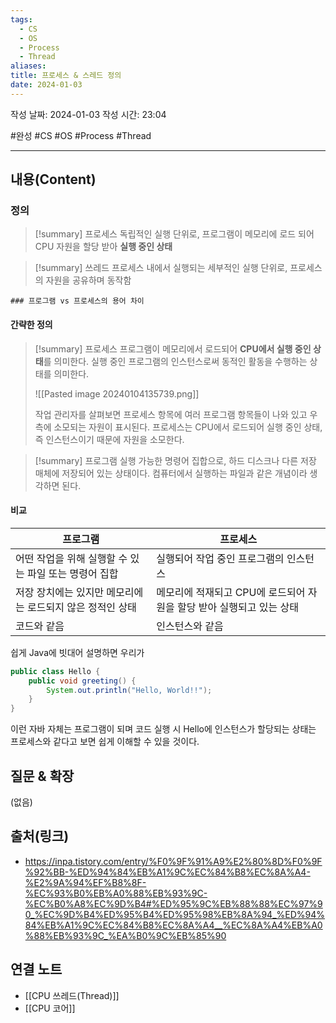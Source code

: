```yaml
---
tags:
  - CS
  - OS
  - Process
  - Thread
aliases:
title: 프로세스 & 스레드 정의
date: 2024-01-03
---
```

작성 날짜: 2024-01-03
작성 시간: 23:04

#완성 #CS #OS #Process #Thread 

----
## 내용(Content)
### 정의
>[!summary] 프로세스
>독립적인 실행 단위로, 프로그램이 메모리에 로드 되어 CPU 자원을 할당 받아 **실행 중인 상태**

>[!summary] 쓰레드
>프로세스 내에서 실행되는 세부적인 실행 단위로, 프로세스의 자원을 공유하며 동작함

	### 프로그램 vs 프로세스의 용어 차이

#### 간략한 정의

>[!summary] 프로세스
>프로그램이 메모리에서 로드되어 **CPU에서 실행 중인 상태**를 의미한다. 실행 중인 프로그램의 인스턴스로써 동적인 활동을 수행하는 상태를 의미한다. 
>
>![[Pasted image 20240104135739.png]]
>
>작업 관리자를 살펴보면 프로세스 항목에 여러 프로그램 항목들이 나와 있고 우측에 소모되는 자원이 표시된다. 프로세스는 CPU에서 로드되어 실행 중인 상태, 즉 인스턴스이기 때문에 자원을 소모한다.

>[!summary] 프로그램
>실행 가능한 명령어 집합으로, 하드 디스크나 다른 저장 매체에 저장되어 있는 상태이다. 컴퓨터에서 실행하는 파일과 같은 개념이라 생각하면 된다.

#### 비교
| 프로그램                                                  | 프로세스                                                             |
| --------------------------------------------------------- | -------------------------------------------------------------------- |
| 어떤 작업을 위해 실행할 수 있는 파일 또는 명령어 집합     | 실행되어 작업 중인 프로그램의 인스턴스                               |
| 저장 장치에는 있지만 메모리에는 로드되지 않은 정적인 상태 | 메모리에 적재되고 CPU에 로드되어 자원을 할당 받아 실행되고 있는 상태 |
| 코드와 같음                                               | 인스턴스와 같음                                                                     |

쉽게 Java에 빗대어 설명하면 우리가 

```java
public class Hello {
	public void greeting() {
		System.out.println("Hello, World!!");
	}
}
```

이런 자바 자체는 프로그램이 되며 코드 실행 시 Hello에 인스턴스가 할당되는 상태는 프로세스와 같다고 보면 쉽게 이해할 수 있을 것이다.




## 질문 & 확장
(없음)

## 출처(링크)
- https://inpa.tistory.com/entry/%F0%9F%91%A9%E2%80%8D%F0%9F%92%BB-%ED%94%84%EB%A1%9C%EC%84%B8%EC%8A%A4-%E2%9A%94%EF%B8%8F-%EC%93%B0%EB%A0%88%EB%93%9C-%EC%B0%A8%EC%9D%B4#%ED%95%9C%EB%88%88%EC%97%90_%EC%9D%B4%ED%95%B4%ED%95%98%EB%8A%94_%ED%94%84%EB%A1%9C%EC%84%B8%EC%8A%A4__%EC%8A%A4%EB%A0%88%EB%93%9C_%EA%B0%9C%EB%85%90

## 연결 노트
- [[CPU 쓰레드(Thread)]]
- [[CPU 코어]]









